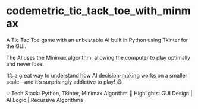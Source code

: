 # codemetric_tic_tack_toe_with_minmax

A Tic Tac Toe game with an unbeatable AI built in Python using Tkinter for the GUI.

The AI uses the Minimax algorithm, allowing the computer to play optimally and never lose. 

It’s a great way to understand how AI decision-making works on a smaller scale—and it’s surprisingly addictive to play! 😄

💡 Tech Stack: Python, Tkinter, Minimax Algorithm
📌 Highlights: GUI Design | AI Logic | Recursive Algorithms

